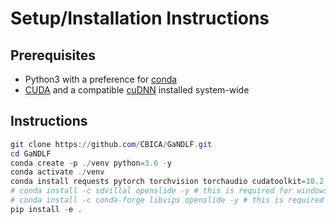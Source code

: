 # Setup/Installation Instructions

## Prerequisites

- Python3 with a preference for [conda](https://www.anaconda.com/)
- [CUDA](https://developer.nvidia.com/cuda-download) and a compatible [cuDNN](https://developer.nvidia.com/cudnn) installed system-wide

## Instructions

```powershell
git clone https://github.com/CBICA/GaNDLF.git
cd GaNDLF
conda create -p ./venv python=3.6 -y
conda activate ./venv
conda install requests pytorch torchvision torchaudio cudatoolkit=10.2 -c pytorch -y # install according to your cuda version https://pytorch.org/get-started/locally/
# conda install -c sdvillal openslide -y # this is required for windows
# conda install -c conda-forge libvips openslide -y # this is required for linux
pip install -e .
```
